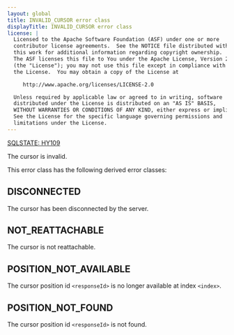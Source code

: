 ```yaml
---
layout: global
title: INVALID_CURSOR error class
displayTitle: INVALID_CURSOR error class
license: |
  Licensed to the Apache Software Foundation (ASF) under one or more
  contributor license agreements.  See the NOTICE file distributed with
  this work for additional information regarding copyright ownership.
  The ASF licenses this file to You under the Apache License, Version 2.0
  (the "License"); you may not use this file except in compliance with
  the License.  You may obtain a copy of the License at

     http://www.apache.org/licenses/LICENSE-2.0

  Unless required by applicable law or agreed to in writing, software
  distributed under the License is distributed on an "AS IS" BASIS,
  WITHOUT WARRANTIES OR CONDITIONS OF ANY KIND, either express or implied.
  See the License for the specific language governing permissions and
  limitations under the License.
---
```


[SQLSTATE: HY109](sql-error-conditions-sqlstates.html#class-hy-cli-specific-condition)

The cursor is invalid.

This error class has the following derived error classes:

## DISCONNECTED

The cursor has been disconnected by the server.

## NOT_REATTACHABLE

The cursor is not reattachable.

## POSITION_NOT_AVAILABLE

The cursor position id `<responseId>` is no longer available at index `<index>`.

## POSITION_NOT_FOUND

The cursor position id `<responseId>` is not found.
